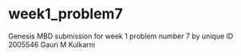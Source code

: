 # week1_problem7
Genesis MBD submission for week 1 problem number 7 by unique ID 2005546 Gauri M Kulkarni

